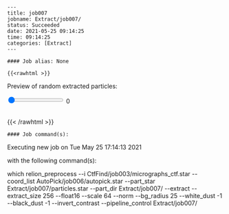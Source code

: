 
    ---
    title: job007
    jobname: Extract/job007/
    status: Succeeded
    date: 2021-05-25 09:14:25
    time: 09:14:25
    categories: [Extract]
    ---
    
    #### Job alias: None
    
    {{<rawhtml >}} 
   
<div class="center">
<p>Preview of random extracted particles:<p>
<input id="valR" type="range" min="0" max="99" value="0" step="1" oninput="showVal(this.value)" onchange="showVal(this.value)" />
<span id="range">0</span>
<img id="img" width="200">
</div>

<script>
    
    var val = document.getElementById("valR").value;
        document.getElementById("range").innerHTML=val;
        document.getElementById("img").src = val + ".jpg";
        function showVal(newVal){
          document.getElementById("range").innerHTML=newVal;
          document.getElementById("img").src = newVal+ ".jpg";
        }
</script>
<br>
 {{< /rawhtml >}}
    
    #### Job command(s):
    
    
 
 Executing new job on Tue May 25 17:14:13 2021
 
 with the following command(s): 

which relion_preprocess --i CtfFind/job003/micrographs_ctf.star --coord_list AutoPick/job006/autopick.star --part_star Extract/job007/particles.star --part_dir Extract/job007/ --extract --extract_size 256 --float16  --scale 64 --norm --bg_radius 25 --white_dust -1 --black_dust -1 --invert_contrast   --pipeline_control Extract/job007/
 
 

    
